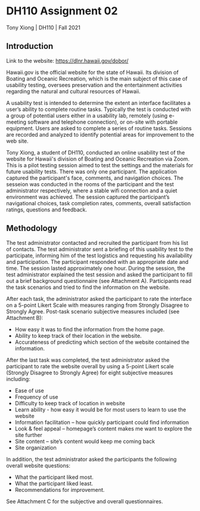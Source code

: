 # DH110 Assignment 02
Tony Xiong | DH110 | Fall 2021

## Introduction

Link to the website: https://dlnr.hawaii.gov/dobor/

Hawaii.gov is the official website for the state of Hawaii. Its division of Boating and Oceanic Recreation, which is the main subject of this case of usability testing, oversees preservation and the entertainment activities regarding the natural and cultural resources of Hawaii.

A usability test is intended to determine the extent an interface facilitates a user’s ability to complete routine tasks. Typically the test is conducted with a group of potential users either in a usability lab, remotely (using e-meeting software and telephone connection), or on-site with portable equipment. Users are asked to complete a series of routine tasks. Sessions are recorded and analyzed to identify potential areas for improvement to the web site. 

Tony Xiong, a student of DH110, conducted an online usability test of the website for Hawaii's division of Boating and Oceanic Recreation via Zoom. This is a pilot testing session aimed to test the settings and the materials for future usability tests. There was only one participant. The application captured the participant's face, comments, and navigation choices. The sesseion was conducted in the rooms of the participant and the test administrator respectively, where a stable wifi connection and a quiet environment was achieved. The session captured the participant’s navigational choices, task completion rates, comments, overall satisfaction ratings, questions and feedback.

## Methodology
The test administrator contacted and recruited the participant from his list of contacts. The test administrator sent a briefing of this usability test to the participate, informing him of the test logistics and requesting his availability and participation. The participant responded with an appropriate date and time. 
The session lasted approximately one hour. During the session, the test administrator explained the test session and asked the participant to fill out a brief background questionnaire (see Attachment A). Participants read the task scenarios and tried to find the information on the website.

After each task, the administrator asked the participant to rate the interface on a 5-point Likert Scale with measures ranging from Strongly Disagree to Strongly Agree. Post-task scenario subjective measures included (see Attachment B): 
- How easy it was to find the information from the home page.
- Ability to keep track of their location in the website.
- Accurateness of predicting which section of the website contained the information.

After the last task was completed, the test administrator asked the participant to rate the website overall by using a 5-point Likert scale (Strongly Disagree to Strongly Agree) for eight subjective measures including:
- Ease of use
- Frequency of use
- Difficulty to keep track of location in website
- Learn ability  - how easy it would be for most users to learn to use the website
- Information facilitation – how quickly participant could find information
- Look & feel appeal – homepage’s content makes me want to explore the site further
- Site content – site’s content would keep me coming back 
- Site organization

In addition, the test administrator asked the participants the following overall website questions:
- What the participant liked most.
- What the participant liked least.
- Recommendations for improvement. 

See Attachment C for the subjective and overall questionnaires.
